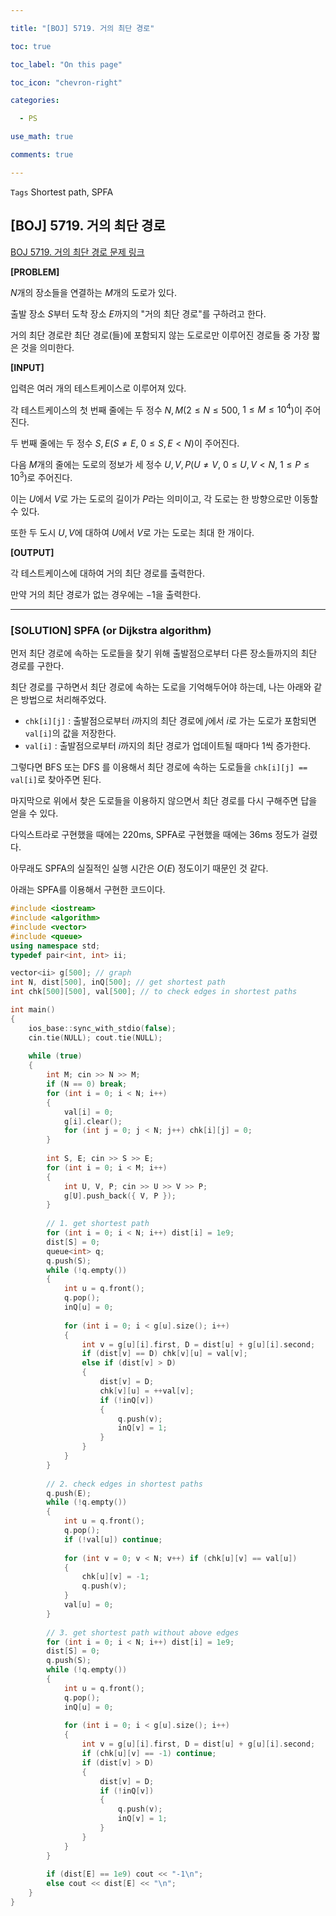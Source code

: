 ```yaml
---

title: "[BOJ] 5719. 거의 최단 경로"

toc: true

toc_label: "On this page"

toc_icon: "chevron-right"

categories:

  - PS

use_math: true

comments: true

---
```


`Tags` Shortest path, SPFA

## [BOJ] 5719. 거의 최단 경로

[BOJ 5719. 거의 최단 경로 문제 링크](https://www.acmicpc.net/problem/5719)

**[PROBLEM]**

$N$개의 장소들을 연결하는 $M$개의 도로가 있다.

출발 장소 $S$부터 도착 장소 $E$까지의 "거의 최단 경로"를 구하려고 한다.

거의 최단 경로란 최단 경로(들)에 포함되지 않는 도로로만 이루어진 경로들 중 가장 짧은 것을 의미한다.

**[INPUT]**

입력은 여러 개의 테스트케이스로 이루어져 있다.

각 테스트케이스의 첫 번째 줄에는 두 정수 $N, M$($2 \leq N \leq 500$, $1 \leq M \leq 10^4$)이 주어진다.

두 번째 줄에는 두 정수 $S, E$($S \neq E$, $0 \leq S, E < N$)이 주어진다.

다음 $M$개의 줄에는 도로의 정보가 세 정수 $U, V, P$($U \neq V$, $0 \leq U, V < N$, $1 \leq P \leq 10^3$)로 주어진다.

이는 $U$에서 $V$로 가는 도로의 길이가 $P$라는 의미이고, 각 도로는 한 방향으로만 이동할 수 있다.

또한 두 도시 $U, V$에 대하여 $U$에서 $V$로 가는 도로는 최대 한 개이다.

**[OUTPUT]**

각 테스트케이스에 대하여 거의 최단 경로를 출력한다.

만약 거의 최단 경로가 없는 경우에는 $-1$을 출력한다.

---

### [SOLUTION] SPFA (or Dijkstra algorithm)

먼저 최단 경로에 속하는 도로들을 찾기 위해 출발점으로부터 다른 장소들까지의 최단 경로를 구한다.

최단 경로를 구하면서 최단 경로에 속하는 도로을 기억해두어야 하는데, 나는 아래와 같은 방법으로 처리해주었다.

- `chk[i][j]` : 출발점으로부터 $i$까지의 최단 경로에 $j$에서 $i$로 가는 도로가 포함되면 `val[i]`의 값을 저장한다.
- `val[i]` : 출발점으로부터 $i$까지의 최단 경로가 업데이트될 때마다 $1$씩 증가한다.

그렇다면 BFS 또는 DFS 를 이용해서 최단 경로에 속하는 도로들을 `chk[i][j] == val[i]`로 찾아주면 된다.

마지막으로 위에서 찾은 도로들을 이용하지 않으면서 최단 경로를 다시 구해주면 답을 얻을 수 있다.

다익스트라로 구현했을 때에는 220ms, SPFA로 구현했을 때에는 36ms 정도가 걸렸다.

아무래도 SPFA의 실질적인 실행 시간은 $O(E)$ 정도이기 때문인 것 같다.

아래는 SPFA를 이용해서 구현한 코드이다.

```cpp
#include <iostream>
#include <algorithm>
#include <vector>
#include <queue>
using namespace std;
typedef pair<int, int> ii;

vector<ii> g[500]; // graph
int N, dist[500], inQ[500]; // get shortest path
int chk[500][500], val[500]; // to check edges in shortest paths

int main()
{
    ios_base::sync_with_stdio(false);
    cin.tie(NULL); cout.tie(NULL);
    
    while (true)
    {
        int M; cin >> N >> M;
        if (N == 0) break;
        for (int i = 0; i < N; i++)
        {
            val[i] = 0;
            g[i].clear();
            for (int j = 0; j < N; j++) chk[i][j] = 0;
        }
        
        int S, E; cin >> S >> E;
        for (int i = 0; i < M; i++)
        {
            int U, V, P; cin >> U >> V >> P;
            g[U].push_back({ V, P });
        }
        
        // 1. get shortest path
        for (int i = 0; i < N; i++) dist[i] = 1e9;
        dist[S] = 0;
        queue<int> q;
        q.push(S);
        while (!q.empty())
        {
            int u = q.front();
            q.pop();
            inQ[u] = 0;
            
            for (int i = 0; i < g[u].size(); i++)
            {
                int v = g[u][i].first, D = dist[u] + g[u][i].second;
                if (dist[v] == D) chk[v][u] = val[v];
                else if (dist[v] > D)
                {
                    dist[v] = D;
                    chk[v][u] = ++val[v];
                    if (!inQ[v])
                    {
                        q.push(v);
                        inQ[v] = 1;
                    }
                }
            }
        }
        
        // 2. check edges in shortest paths
        q.push(E);
        while (!q.empty())
        {
            int u = q.front();
            q.pop();
            if (!val[u]) continue;
            
            for (int v = 0; v < N; v++) if (chk[u][v] == val[u])
            {
                chk[u][v] = -1;
                q.push(v);
            }
            val[u] = 0;
        }
        
        // 3. get shortest path without above edges
        for (int i = 0; i < N; i++) dist[i] = 1e9;
        dist[S] = 0;
        q.push(S);
        while (!q.empty())
        {
            int u = q.front();
            q.pop();
            inQ[u] = 0;
            
            for (int i = 0; i < g[u].size(); i++)
            {
                int v = g[u][i].first, D = dist[u] + g[u][i].second;
                if (chk[u][v] == -1) continue;
                if (dist[v] > D)
                {
                    dist[v] = D;
                    if (!inQ[v])
                    {
                        q.push(v);
                        inQ[v] = 1;
                    }
                }
            }
        }
        
        if (dist[E] == 1e9) cout << "-1\n";
        else cout << dist[E] << "\n";
    }
}
```



